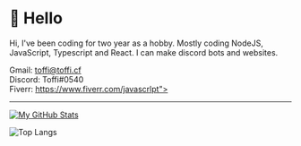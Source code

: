 # 👋 Hello

Hi, I've been coding for two year as a hobby. Mostly coding NodeJS, JavaScript, Typescript and React. I can make discord bots and websites.

Gmail: toffi@toffi.cf
<br>
Discord: Toffi#0540
<br>
Fiverr: https://www.fiverr.com/javascrlpt">


---

[![My GitHub Stats](https://github-readme-stats.vercel.app/api/?username=xtoffi&count_private=true&theme=tokyonight&showicons=true)]()

![Top Langs](https://github-readme-stats.vercel.app/api/top-langs/?username=xtoffi&theme=tokyonight)

